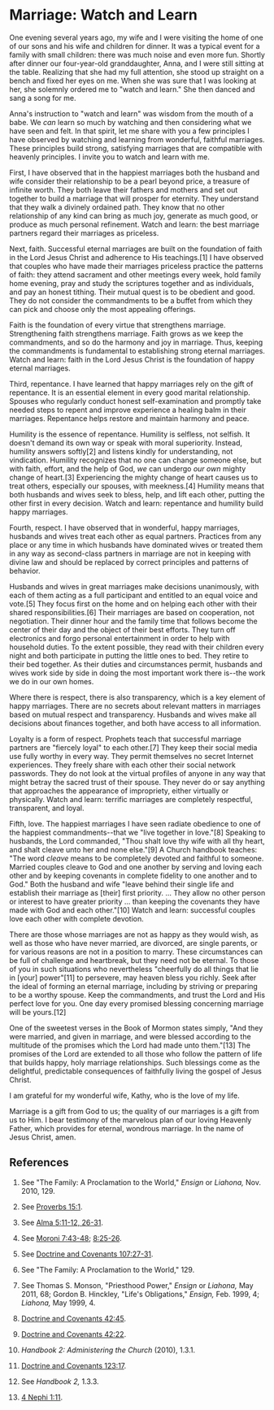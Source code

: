 # Marriage: Watch and Learn

One evening several years ago, my wife and I were visiting the home of one of
our sons and his wife and children for dinner. It was a typical event for a
family with small children: there was much noise and even more fun. Shortly
after dinner our four-year-old granddaughter, Anna, and I were still sitting
at the table. Realizing that she had my full attention, she stood up straight
on a bench and fixed her eyes on me. When she was sure that I was looking at
her, she solemnly ordered me to "watch and learn." She then danced and sang a
song for me.

Anna's instruction to "watch and learn" was wisdom from the mouth of a babe.
We _can_ learn so much by watching and then considering what we have seen and
felt. In that spirit, let me share with you a few principles I have observed
by watching and learning from wonderful, faithful marriages. These principles
build strong, satisfying marriages that are compatible with heavenly
principles. I invite you to watch and learn with me.

First, I have observed that in the happiest marriages both the husband and
wife consider their relationship to be a pearl beyond price, a treasure of
infinite worth. They both leave their fathers and mothers and set out together
to build a marriage that will prosper for eternity. They understand that they
walk a divinely ordained path. They know that no other relationship of any
kind can bring as much joy, generate as much good, or produce as much personal
refinement. Watch and learn: the best marriage partners regard their marriages
as priceless.

Next, faith. Successful eternal marriages are built on the foundation of faith
in the Lord Jesus Christ and adherence to His teachings.[1] I have observed
that couples who have made their marriages priceless practice the patterns of
faith: they attend sacrament and other meetings every week, hold family home
evening, pray and study the scriptures together and as individuals, and pay an
honest tithing. Their mutual quest is to be obedient and good. They do not
consider the commandments to be a buffet from which they can pick and choose
only the most appealing offerings.

Faith is the foundation of every virtue that strengthens marriage.
Strengthening faith strengthens marriage. Faith grows as we keep the
commandments, and so do the harmony and joy in marriage. Thus, keeping the
commandments is fundamental to establishing strong eternal marriages. Watch
and learn: faith in the Lord Jesus Christ is the foundation of happy eternal
marriages.

Third, repentance. I have learned that happy marriages rely on the gift of
repentance. It is an essential element in every good marital relationship.
Spouses who regularly conduct honest self-examination and promptly take needed
steps to repent and improve experience a healing balm in their marriages.
Repentance helps restore and maintain harmony and peace.

Humility is the essence of repentance. Humility is selfless, not selfish. It
doesn't demand its own way or speak with moral superiority. Instead, humility
answers softly[2] and listens kindly for understanding, not vindication.
Humility recognizes that no one can change someone else, but with faith,
effort, and the help of God, _we_ can undergo _our own_ mighty change of
heart.[3] Experiencing the mighty change of heart causes us to treat others,
especially our spouses, with meekness.[4] Humility means that both husbands
and wives seek to bless, help, and lift each other, putting the other first in
every decision. Watch and learn: repentance and humility build happy
marriages.

Fourth, respect. I have observed that in wonderful, happy marriages, husbands
and wives treat each other as equal partners. Practices from any place or any
time in which husbands have dominated wives or treated them in any way as
second-class partners in marriage are not in keeping with divine law and
should be replaced by correct principles and patterns of behavior.

Husbands and wives in great marriages make decisions unanimously, with each of
them acting as a full participant and entitled to an equal voice and vote.[5]
They focus first on the home and on helping each other with their shared
responsibilities.[6] Their marriages are based on cooperation, not
negotiation. Their dinner hour and the family time that follows become the
center of their day and the object of their best efforts. They turn off
electronics and forgo personal entertainment in order to help with household
duties. To the extent possible, they read with their children every night and
both participate in putting the little ones to bed. They retire to their bed
together. As their duties and circumstances permit, husbands and wives work
side by side in doing the most important work there is--the work we do in our
own homes.

Where there is respect, there is also transparency, which is a key element of
happy marriages. There are no secrets about relevant matters in marriages
based on mutual respect and transparency. Husbands and wives make all
decisions about finances together, and both have access to all information.

Loyalty is a form of respect. Prophets teach that successful marriage partners
are "fiercely loyal" to each other.[7] They keep their social media use fully
worthy in every way. They permit themselves no secret Internet experiences.
They freely share with each other their social network passwords. They do not
look at the virtual profiles of anyone in any way that might betray the sacred
trust of their spouse. They never do or say anything that approaches the
appearance of impropriety, either virtually or physically. Watch and learn:
terrific marriages are completely respectful, transparent, and loyal.

Fifth, love. The happiest marriages I have seen radiate obedience to one of
the happiest commandments--that we "live together in love."[8] Speaking to
husbands, the Lord commanded, "Thou shalt love thy wife with all thy heart,
and shalt cleave unto her and none else."[9] A Church handbook teaches: "The
word _cleave_ means to be completely devoted and faithful to someone. Married
couples cleave to God and one another by serving and loving each other and by
keeping covenants in complete fidelity to one another and to God." Both the
husband and wife "leave behind their single life and establish their marriage
as [their] first priority. ... They allow no other person or interest to have
greater priority ... than keeping the covenants they have made with God and each
other."[10] Watch and learn: successful couples love each other with complete
devotion.

There are those whose marriages are not as happy as they would wish, as well
as those who have never married, are divorced, are single parents, or for
various reasons are not in a position to marry. These circumstances can be
full of challenge and heartbreak, but they need not be eternal. To those of
you in such situations who nevertheless "cheerfully do all things that lie in
[your] power"[11] to persevere, may heaven bless you richly. Seek after the
ideal of forming an eternal marriage, including by striving or preparing to be
a worthy spouse. Keep the commandments, and trust the Lord and His perfect
love for you. One day every promised blessing concerning marriage will be
yours.[12]

One of the sweetest verses in the Book of Mormon states simply, "And they were
married, and given in marriage, and were blessed according to the multitude of
the promises which the Lord had made unto them."[13] The promises of the Lord
are extended to all those who follow the pattern of life that builds happy,
holy marriage relationships. Such blessings come as the delightful,
predictable consequences of faithfully living the gospel of Jesus Christ.

I am grateful for my wonderful wife, Kathy, who is the love of my life.

Marriage is a gift from God to us; the quality of our marriages is a gift from
us to Him. I bear testimony of the marvelous plan of our loving Heavenly
Father, which provides for eternal, wondrous marriage. In the name of Jesus
Christ, amen.

## References

  1. See "The Family: A Proclamation to the World," _Ensign_ or _Liahona,_ Nov. 2010, 129.

  2. See [Proverbs 15:1](https://www.lds.org/scriptures/ot/prov/15.1?lang=eng#0).

  3. See [Alma 5:11-12, 26-31](https://www.lds.org/scriptures/bofm/alma/5.11-12,26-31?lang=eng#10).

  4. See [Moroni 7:43-48](https://www.lds.org/scriptures/bofm/moro/7.43-48?lang=eng#42); [8:25-26](https://www.lds.org/scriptures/bofm/moro/8.25-26?lang=eng#24).

  5. See [Doctrine and Covenants 107:27-31](https://www.lds.org/scriptures/dc-testament/dc/107.27-31?lang=eng#26).

  6. See "The Family: A Proclamation to the World," 129.

  7. See Thomas S. Monson, "Priesthood Power," _Ensign_ or _Liahona,_ May 2011, 68; Gordon B. Hinckley, "Life's Obligations," _Ensign,_ Feb. 1999, 4; _Liahona,_ May 1999, 4.

  8. [Doctrine and Covenants 42:45](https://www.lds.org/scriptures/dc-testament/dc/42.45?lang=eng#44).

  9. [Doctrine and Covenants 42:22](https://www.lds.org/scriptures/dc-testament/dc/42.22?lang=eng#21).

  10. _Handbook 2: Administering the Church_ (2010), 1.3.1.

  11. [Doctrine and Covenants 123:17](https://www.lds.org/scriptures/dc-testament/dc/123.17?lang=eng#16).

  12. See _Handbook 2,_ 1.3.3.

  13. [4 Nephi 1:11](https://www.lds.org/scriptures/bofm/4-ne/1.11?lang=eng#10).

